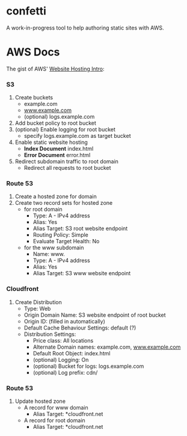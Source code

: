 # confetti

A work-in-progress tool to help authoring static sites with AWS.


# AWS Docs


The gist of AWS' [Website Hosting Intro](http://docs.aws.amazon.com/gettingstarted/latest/swh/website-hosting-intro.html):

### S3

1. Create buckets
   - example.com
   - www.example.com
   - (optional) logs.example.com
2. Add bucket policy to root bucket
3. (optional) Enable logging for root bucket
   - specify logs.example.com as target bucket
4. Enable static website hosting
   - **Index Document** index.html
   - **Error Document** error.html
5. Redirect subdomain traffic to root domain
   - Redirect all requests to root bucket

### Route 53

1. Create a hosted zone for domain
2. Create two record sets for hosted zone
   - for root domain
     - Type: A - IPv4 address
     - Alias: Yes
     - Alias Target: S3 root website endpoint
     - Routing Policy: Simple
     - Evaluate Target Health: No
   - for the www subdomain
     - Name: www.
     - Type: A - IPv4 address
     - Alias: Yes
     - Alias Target: S3 www website endpoint

### Cloudfront

1. Create Distribution
   - Type: Web
   - Origin Domain Name: S3 website endpoint of root bucket
   - Origin ID: (filled in automatically)
   - Default Cache Behaviour Settings: default (?)
   - Distribution Settings:
     - Price class: All locations
     - Alternate Domain names: example.com, www.example.com
     - Default Root Object: index.html
     - (optional) Logging: On
     - (optional) Bucket for logs: logs.example.com
     - (optional) Log prefix: cdn/

### Route 53

1. Update hosted zone
   - A record for www domain
     - Alias Target: *cloudfront.net
   - A record for root domain
     - Alias Target: *cloudfront.net
